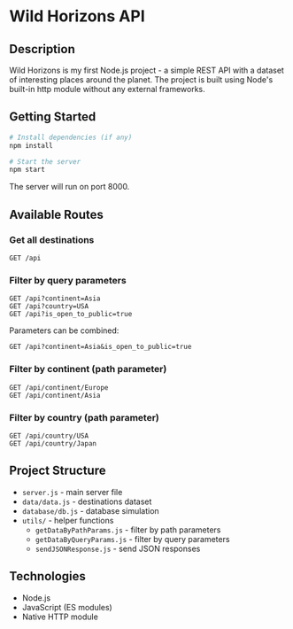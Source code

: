# Wild Horizons API

## Description
Wild Horizons is my first Node.js project - a simple REST API with a dataset of interesting places around the planet. The project is built using Node's built-in http module without any external frameworks.

## Getting Started
```bash
# Install dependencies (if any)
npm install

# Start the server
npm start
```
The server will run on port 8000.

## Available Routes

### Get all destinations
```
GET /api
```

### Filter by query parameters
```
GET /api?continent=Asia
GET /api?country=USA
GET /api?is_open_to_public=true
```
Parameters can be combined:
```
GET /api?continent=Asia&is_open_to_public=true
```

### Filter by continent (path parameter)
```
GET /api/continent/Europe
GET /api/continent/Asia
```

### Filter by country (path parameter)
```
GET /api/country/USA
GET /api/country/Japan
```

## Project Structure
- `server.js` - main server file
- `data/data.js` - destinations dataset
- `database/db.js` - database simulation
- `utils/` - helper functions
  - `getDataByPathParams.js` - filter by path parameters
  - `getDataByQueryParams.js` - filter by query parameters
  - `sendJSONResponse.js` - send JSON responses

## Technologies
- Node.js
- JavaScript (ES modules)
- Native HTTP module

